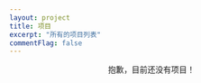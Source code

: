 ```yaml
---
layout: project
title: 项目
excerpt: "所有的项目列表"
commentFlag: false
---
```


<center>抱歉，目前还没有项目！</center>
